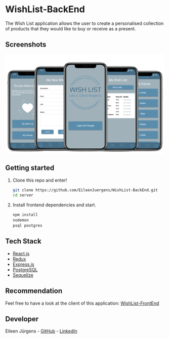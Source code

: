# WishList-BackEnd

The Wish List application allows the user to create a personalised collection of products that they would like to buy or receive as a present.

## Screenshots

<p align="center">
  <img src="./server/assets/Wishlist.png"/>
</p>

## Getting started

1. Clone this repo and enter!

   ```bash
   git clone https://github.com/EileenJuergens/WishList-BackEnd.git
   cd server
   ```

2. Install frontend dependencies and start.

   ```bash
   npm install
   nodemon
   psql postgres 
   ```

## Tech Stack

* [React.js](https://reactjs.org)
* [Redux](https://redux.js.org/) 
* [Express.js](https://expressjs.com/)
* [PostgreSQL](https://www.postgresql.org/) 
* [Sequelize](https://sequelize.org/v4/) 

## Recommendation

Feel free to have a look at the client of this application: [WishList-FrontEnd](https://github.com/EileenJuergens/WishList-FrontEnd)

## Developer 
Eileen Jürgens - [GitHub](https://github.com/EileenJuergens) - [LinkedIn](https://www.linkedin.com/in/eileen-jürgens-462595154/) 
